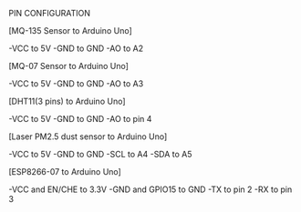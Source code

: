 PIN CONFIGURATION

[MQ-135 Sensor to Arduino Uno]

-VCC to 5V
-GND to GND
-AO to A2

[MQ-07 Sensor to Arduino Uno]

-VCC to 5V
-GND to GND
-AO to A3

[DHT11(3 pins) to Arduino Uno]

-VCC to 5V
-GND to GND
-AO to pin 4

[Laser PM2.5 dust sensor to Arduino Uno]

-VCC to 5V
-GND to GND
-SCL to A4
-SDA to A5

[ESP8266-07 to Arduino Uno]

-VCC and EN/CHE to 3.3V
-GND and GPIO15 to GND
-TX to pin 2
-RX to pin 3
